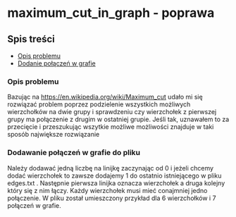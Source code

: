 # maximum_cut_in_graph - poprawa

## Spis treści
* [Opis problemu](#Opis-problemu)
* [Dodanie połączeń w grafie](#Dodawanie-połączeń-w-grafie-do-pliku)


### Opis problemu
Bazując na https://en.wikipedia.org/wiki/Maximum_cut udało mi się rozwiązać problem poprzez podzielenie wszystkich możliwych wierzchołków na dwie grupy i sprawdzeniu czy wierzchołek z pierwszej grupy ma połączenie z drugim w ostatniej grupie. Jeśli tak, uznawałem to za przecięcie i przeszukując wszytkie możliwe możliwości znajduje w taki sposób największe rozwiązanie


### Dodawanie połączeń w grafie do pliku
Należy dodawać jedną liczbę na linijkę zaczynając od 0 i jeżeli chcemy dodać wierzchołek to zawsze dodajemy 1 do ostatnio istniejącego w pliku edges.txt . Następnie pierwsza linijka oznacza wierzchołek a druga kolejny który się z nim łączy. Każdy wierzchołek musi mieć conajmniej jedno połączenie. W pliku został umieszczony przykład dla 6 wierzchołków i 7 połączeń w grafie.
